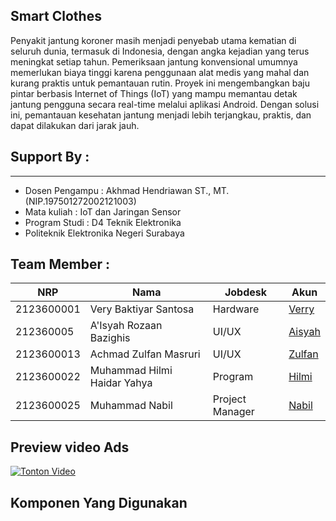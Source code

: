 ## Smart Clothes

Penyakit jantung koroner masih menjadi penyebab utama kematian di seluruh dunia, termasuk di Indonesia, dengan angka kejadian yang terus meningkat setiap tahun. Pemeriksaan jantung konvensional umumnya memerlukan biaya tinggi karena penggunaan alat medis yang mahal dan kurang praktis untuk pemantauan rutin.
Proyek ini mengembangkan baju pintar berbasis Internet of Things (IoT) yang mampu memantau detak jantung pengguna secara real-time melalui aplikasi Android. Dengan solusi ini, pemantauan kesehatan jantung menjadi lebih terjangkau, praktis, dan dapat dilakukan dari jarak jauh.
## Support By :

---
- Dosen Pengampu : Akhmad Hendriawan ST., MT. (NIP.197501272002121003)
- Mata kuliah : IoT dan Jaringan Sensor
- Program Studi : D4 Teknik Elektronika
- Politeknik Elektronika Negeri Surabaya

## Team Member :

| NRP        | Nama                        | Jobdesk          | Akun                                            |
|------------|-----------------------------|------------------|-------------------------------------------------|
| 2123600001 | Very Baktiyar Santosa       | Hardware         | [Verry](https://github.com/VeryBaktiyarSantosa) |
| 212360005  | A'Isyah Rozaan Bazighis     | UI/UX            | [Aisyah](https://github.com/Aisyah-Rozaan-B) |
| 2123600013 | Achmad Zulfan Masruri       | UI/UX            | [Zulfan](https://github.com/AchmadZulfanMasruri) |
| 2123600022 | Muhammad Hilmi Haidar Yahya | Program          | [Hilmi](https://github.com/Himi23)               |
| 2123600025 | Muhammad Nabil              | Project Manager  | [Nabil]() |

## Preview video Ads
[![Tonton Video](https://img.icons8.com/ios-filled/50/000000/play--v1.png)](https://drive.google.com/file/d/1gqJj9rEZ-l6uaHup8LIpwP9fy1YcfI8i/preview)
## Komponen Yang Digunakan
